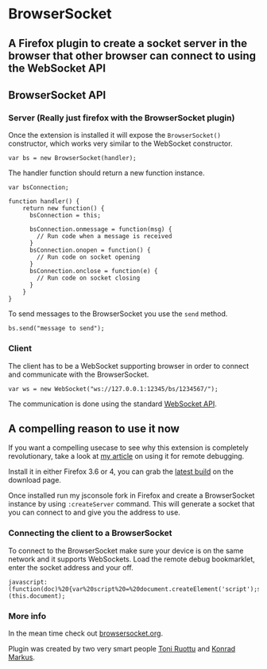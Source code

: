 BrowserSocket
=============

A Firefox plugin to create a socket server in the browser that other browser can connect to using the WebSocket API
-------------------------------------------------------------------------------------------------------------------

BrowserSocket API
-----------------

### Server (Really just firefox with the BrowserSocket plugin)

Once the extension is installed it will expose the <code>BrowserSocket()</code> constructor, which works very similar to the WebSocket constructor.

	var bs = new BrowserSocket(handler);
	
The handler function should return a new function instance.

	var bsConnection;

	function handler() {
		return new function() {
		  bsConnection = this;
			  
		  bsConnection.onmessage = function(msg) {
			// Run code when a message is received
		  }
		  bsConnection.onopen = function() {
			// Run code on socket opening
		  }
		  bsConnection.onclose = function(e) {
			// Run code on socket closing
		  }
		}
	}
  
To send messages to the BrowserSocket you use the <code>send</code> method.

	bs.send("message to send");
  
### Client

The client has to be a WebSocket supporting browser in order to connect and communicate with the BrowserSocket.

	var ws = new WebSocket("ws://127.0.0.1:12345/bs/1234567/");
  
The communication is done using the standard [WebSocket API](http://dev.w3.org/html5/websockets/).

A compelling reason to use it now
---------------------------------

If you want a compelling usecase to see why this extension is completely revolutionary, take a look at [my article](http://www.thecssninja.com/javascript/remote-debug) on using it for remote debugging.

Install it in either Firefox 3.6 or 4, you can grab the [latest build](https://github.com/ryanseddon/BrowserSocket/archives/master) on the download page.

Once installed run my jsconsole fork in Firefox and create a BrowserSocket instance by using <code>:createServer</code> command. This will generate a socket that you can connect to and give you the address to use.

### Connecting the client to a BrowserSocket

To connect to the BrowserSocket make sure your device is on the same network and it supports WebSockets. Load the remote debug bookmarklet, enter the socket address and your off.

	javascript:(function(doc)%20{var%20script%20=%20document.createElement('script');script.src%20=%20'http://labs.thecssninja.com/jsconsole/client.js';doc.body.appendChild(script);})(this.document);

### More info

In the mean time check out [browsersocket.org](http://browsersocket.org/). 

Plugin was created by two very smart people [Toni Ruottu](http://www.cs.helsinki.fi/u/twruottu/) and [Konrad Markus](http://konradmarkus.com/).